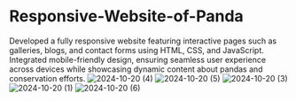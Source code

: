 # Responsive-Website-of-Panda
Developed a fully responsive website featuring interactive pages such as galleries, blogs, and contact forms using HTML,
CSS, and JavaScript. Integrated mobile-friendly design, ensuring seamless user experience across devices while
showcasing dynamic content about pandas and conservation efforts. 
![2024-10-20 (4)](https://github.com/user-attachments/assets/1663bed1-bcb2-4d60-9522-a08e138e2f3d)
![2024-10-20 (5)](https://github.com/user-attachments/assets/222d4902-e315-4a05-802f-84d6a519cd9b)
![2024-10-20 (3)](https://github.com/user-attachments/assets/51e7020b-ba0e-43a2-83a6-b45288d0a980)
![2024-10-20 (1)](https://github.com/user-attachments/assets/ce99ea04-4550-4a70-8c5b-b64e0c4e072f)
![2024-10-20 (6)](https://github.com/user-attachments/assets/95c85e24-339d-4968-8cdb-70c8948b196b)
